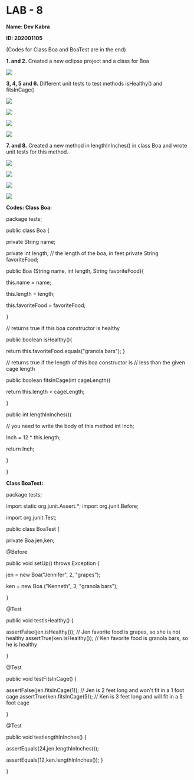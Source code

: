 # **LAB - 8**

**Name: Dev Kabra**

**ID: 202001105**

(Codes for Class Boa and BoaTest are in the end)

**1. and 2.** Created a new eclipse project and a class for Boa

![](Aspose.Words.10b3e1f0-70fc-4bc7-becd-209ca6482dcb.001.jpeg)

**3, 4, 5 and 6.** Different unit tests to test methods isHealthy() and fitsInCage()

![](Aspose.Words.10b3e1f0-70fc-4bc7-becd-209ca6482dcb.002.jpeg)

![](Aspose.Words.10b3e1f0-70fc-4bc7-becd-209ca6482dcb.003.jpeg)

![](Aspose.Words.10b3e1f0-70fc-4bc7-becd-209ca6482dcb.004.jpeg)

![](Aspose.Words.10b3e1f0-70fc-4bc7-becd-209ca6482dcb.005.jpeg)

**7. and 8.** Created a new method in lengthInInches() in class Boa and wrote unit tests for this method.

![](Aspose.Words.10b3e1f0-70fc-4bc7-becd-209ca6482dcb.006.jpeg)

![](Aspose.Words.10b3e1f0-70fc-4bc7-becd-209ca6482dcb.007.jpeg)

![](Aspose.Words.10b3e1f0-70fc-4bc7-becd-209ca6482dcb.008.jpeg)

![](Aspose.Words.10b3e1f0-70fc-4bc7-becd-209ca6482dcb.009.jpeg)

**Codes: Class Boa:**

package tests;

public class Boa {

private String name;

private int length; // the length of the boa, in feet private String favoriteFood;

public Boa (String name, int length, String favoriteFood){

this.name = name;

this.length = length;

this.favoriteFood = favoriteFood;

}

// returns true if this boa constructor is healthy

public boolean isHealthy(){

return this.favoriteFood.equals("granola bars"); }

// returns true if the length of this boa constructor is // less than the given cage length

public boolean fitsInCage(int cageLength){

return this.length < cageLength;

}

public int lengthInInches(){

// you need to write the body of this method int Inch;

Inch = 12 \* this.length;

return Inch;

}

}

**Class BoaTest:**

package tests;

import static org.junit.Assert.\*; import org.junit.Before;

import org.junit.Test;

public class BoaTest {

private Boa jen,ken;

@Before

public void setUp() throws Exception {

jen = new Boa("Jennifer", 2, "grapes");

ken = new Boa ("Kenneth", 3, "granola bars");

}

@Test

public void testIsHealthy() {

assertFalse(jen.isHealthy()); // Jen favorite food is grapes, so she is not healthy assertTrue(ken.isHealthy()); // Ken favorite food is granola bars, so he is healthy

}

@Test

public void testFitsInCage() {

assertFalse(jen.fitsInCage(1)); // Jen is 2 feet long and won't fit in a 1 foot cage assertTrue(ken.fitsInCage(5)); // Ken is 3 feet long and will fit in a 5 foot cage

}

@Test

public void testlengthInInches() {

assertEquals(24,jen.lengthInInches());

assertEquals(12,ken.lengthInInches()); }

}
